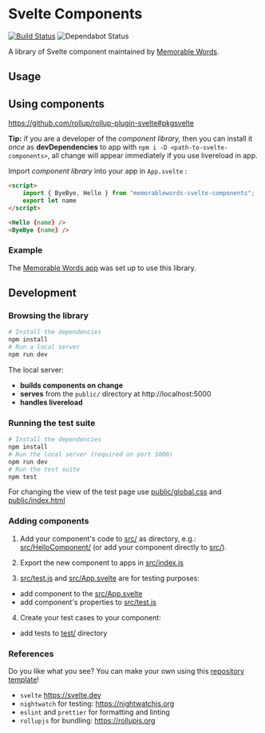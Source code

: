 Svelte Components
=================

[![Build Status](https://travis-ci.org/memorablewords/svelte-components.svg?branch=main)](https://travis-ci.org/memorablewords/svelte-components)
![Dependabot Status](https://github.com/memorablewords/svelte-components/workflows/Auto%20merge%20Dependabot%20updates/badge.svg)

A library of Svelte component maintained by [Memorable Words][mw].

  [mw]: https://github.com/memorablewords

## Usage

## Using components

https://github.com/rollup/rollup-plugin-svelte#pkgsvelte

**Tip:** if you are a developer of the _component library,_ then you can install it _once_ as **devDependencies** to app with `npm i -D <path-to-svelte-components>`, all change will appear immediately if you use livereload in app.

Import _component library_ into your app in `App.svelte` :

```html
<script>
    import { ByeBye, Hello } from "memorablewords-svelte-components";
    export let name
</script>

<Hello {name} />
<ByeBye {name} />
```

### Example

The [Memorable Words app][app] was set up to use this library.

  [app]: https://github.com/memorablewords/app

## Development

### Browsing the library

```sh
# Install the dependencies
npm install
# Run a local server
npm run dev
```

The local server:

-   **builds components on change**
-   **serves** from the `public/` directory at http://localhost:5000
-   **handles livereload**

### Running the test suite

```sh
# Install the dependencies
npm install
# Run the local server (required on port 5000)
npm run dev
# Run the test suite
npm test
```

For changing the view of the test page use [public/global.css](./public/global.css) and [public/index.html](./public/index.html)

### Adding components

1. Add your component's code to [src/](./src/) as directory, e.g.: [src/HelloComponent/](./src/HelloComponent/) (or add your component directly to [src/](./src/)).

2. Export the new component to apps in [src/index.js](./src/index.js)

3. [src/test.js](./src/test.js) and [src/App.svelte](./src/App.svelte) are for testing purposes:

-   add component to the [src/App.svelte](./src/App.svelte)
-   add component's properties to [src/test.js](./src/test.js)

4. Create your test cases to your component:

-   add tests to [test/](./test/) directory

### References

Do you like what you see? You can make your own using this [repository template](https://github.com/patoi/svelte-component-library-template)!


-   `svelte` https://svelte.dev
-   `nightwatch` for testing: https://nightwatchjs.org
-   `eslint` and `prettier` for formatting and linting
-   `rollupjs` for bundling: https://rollupjs.org
